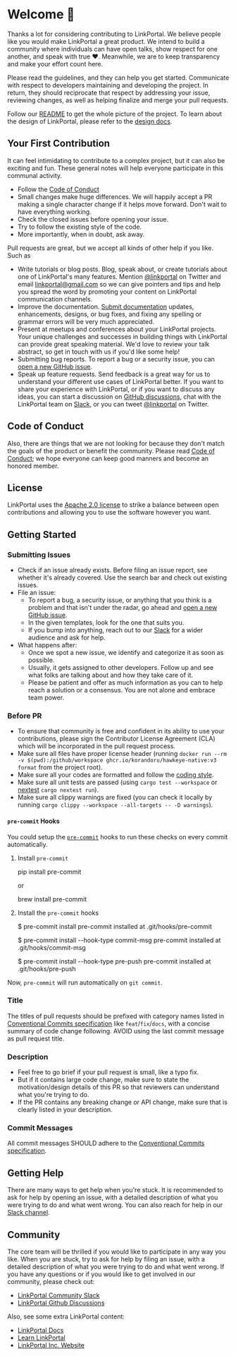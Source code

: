 # Welcome 👋

Thanks a lot for considering contributing to LinkPortal. We believe people like you would make LinkPortal a great product. We intend to build a community where individuals can have open talks, show respect for one another, and speak with true ❤️. Meanwhile, we are to keep transparency and make your effort count here.

Please read the guidelines, and they can help you get started. Communicate with respect to developers maintaining and developing the project. In return, they should reciprocate that respect by addressing your issue, reviewing changes, as well as helping finalize and merge your pull requests.

Follow our [README](https://github.com/wl4g-blockchain/linkportal#readme) to get the whole picture of the project. To learn about the design of LinkPortal, please refer to the [design docs](https://github.com/wl4g/docs).

## Your First Contribution

It can feel intimidating to contribute to a complex project, but it can also be exciting and fun. These general notes will help everyone participate in this communal activity.

- Follow the [Code of Conduct](https://github.com/wl4g-blockchain/linkportal/blob/main/CODE_OF_CONDUCT.md)
- Small changes make huge differences. We will happily accept a PR making a single character change if it helps move forward. Don't wait to have everything working.
- Check the closed issues before opening your issue.
- Try to follow the existing style of the code.
- More importantly, when in doubt, ask away.

Pull requests are great, but we accept all kinds of other help if you like. Such as

- Write tutorials or blog posts. Blog, speak about, or create tutorials about one of LinkPortal's many features. Mention [@linkportal](https://twitter.com/linkportal) on Twitter and email <linkportal@gmail.com> so we can give pointers and tips and help you spread the word by promoting your content on LinkPortal communication channels.
- Improve the documentation. [Submit documentation](https://github.com/wl4g-blockchain/linkportal/docs/) updates, enhancements, designs, or bug fixes, and fixing any spelling or grammar errors will be very much appreciated.
- Present at meetups and conferences about your LinkPortal projects. Your unique challenges and successes in building things with LinkPortal can provide great speaking material. We'd love to review your talk abstract, so get in touch with us if you'd like some help!
- Submitting bug reports. To report a bug or a security issue, you can [open a new GitHub issue](https://github.com/wl4g-blockchain/linkportal/issues/new).
- Speak up feature requests. Send feedback is a great way for us to understand your different use cases of LinkPortal better. If you want to share your experience with LinkPortal, or if you want to discuss any ideas, you can start a discussion on [GitHub discussions](https://github.com/wl4g-blockchain/linkportal/discussions), chat with the LinkPortal team on [Slack](https://linkportal.com/slack), or you can tweet [@linkportal](https://twitter.com/linkportal) on Twitter.

## Code of Conduct

Also, there are things that we are not looking for because they don't match the goals of the product or benefit the community. Please read [Code of Conduct](https://github.com/wl4g-blockchain/linkportal/blob/main/CODE_OF_CONDUCT.md); we hope everyone can keep good manners and become an honored member.

## License

LinkPortal uses the [Apache 2.0 license](https://github.com/wl4g-blockchain/linkportal/blob/master/LICENSE) to strike a balance between open contributions and allowing you to use the software however you want.

## Getting Started

### Submitting Issues

- Check if an issue already exists. Before filing an issue report, see whether it's already covered. Use the search bar and check out existing issues.
- File an issue:
  - To report a bug, a security issue, or anything that you think is a problem and that isn't under the radar, go ahead and [open a new GitHub issue](https://github.com/wl4g-blockchain/linkportal/issues/new).
  - In the given templates, look for the one that suits you.
  - If you bump into anything, reach out to our [Slack](https://linkportal.com/slack) for a wider audience and ask for help.
- What happens after:
  - Once we spot a new issue, we identify and categorize it as soon as possible.
  - Usually, it gets assigned to other developers. Follow up and see what folks are talking about and how they take care of it.
  - Please be patient and offer as much information as you can to help reach a solution or a consensus. You are not alone and embrace team power.

### Before PR

- To ensure that community is free and confident in its ability to use your contributions, please sign the Contributor License Agreement (CLA) which will be incorporated in the pull request process.
- Make sure all files have proper license header (running `docker run --rm -v $(pwd):/github/workspace ghcr.io/korandoru/hawkeye-native:v3 format` from the project root).
- Make sure all your codes are formatted and follow the [coding style](https://pingcap.github.io/style-guide/rust/).
- Make sure all unit tests are passed (using `cargo test --workspace` or [nextest](https://nexte.st/index.html) `cargo nextest run`).
- Make sure all clippy warnings are fixed (you can check it locally by running `cargo clippy --workspace --all-targets -- -D warnings`).

#### `pre-commit` Hooks

You could setup the [`pre-commit`](https://pre-commit.com/#plugins) hooks to run these checks on every commit automatically.

1. Install `pre-commit`

    pip install pre-commit

    or

    brew install pre-commit

2. Install the `pre-commit` hooks

    $ pre-commit install
    pre-commit installed at .git/hooks/pre-commit

    $ pre-commit install --hook-type commit-msg
    pre-commit installed at .git/hooks/commit-msg

    $ pre-commit install --hook-type pre-push
    pre-commit installed at .git/hooks/pre-push

Now, `pre-commit` will run automatically on `git commit`.

### Title

The titles of pull requests should be prefixed with category names listed in [Conventional Commits specification](https://www.conventionalcommits.org/en/v1.0.0)
like `feat`/`fix`/`docs`, with a concise summary of code change following. AVOID using the last commit message as pull request title.

### Description

- Feel free to go brief if your pull request is small, like a typo fix.
- But if it contains large code change, make sure to state the motivation/design details of this PR so that reviewers can understand what you're trying to do.
- If the PR contains any breaking change or API change, make sure that is clearly listed in your description.

### Commit Messages

All commit messages SHOULD adhere to the [Conventional Commits specification](https://conventionalcommits.org/).

## Getting Help

There are many ways to get help when you're stuck. It is recommended to ask for help by opening an issue, with a detailed description
of what you were trying to do and what went wrong. You can also reach for help in our [Slack channel](https://linkportal.com/slack).

## Community

The core team will be thrilled if you would like to participate in any way you like. When you are stuck, try to ask for help by filing an issue, with a detailed description of what you were trying to do and what went wrong. If you have any questions or if you would like to get involved in our community, please check out:

- [LinkPortal Community Slack](https://linkportal.com/slack)
- [LinkPortal Github Discussions](https://github.com/wl4g-blockchain/linkportal/discussions)

Also, see some extra LinkPortal content:

- [LinkPortal Docs](https://docs.linkportal.com/)
- [Learn LinkPortal](https://linkportal.com/product/db)
- [LinkPortal Inc. Website](https://linkportal.com)
